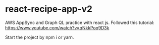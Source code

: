 # react-recipe-app-v2
AWS AppSync and Graph QL practice with react js.
Followed this tutorial:
https://www.youtube.com/watch?v=qNkkPoq9D3k

Start the project by npm i or yarn.